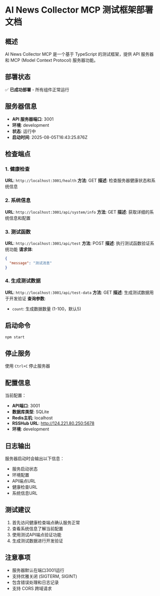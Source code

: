 # AI News Collector MCP 测试框架部署文档

## 概述
AI News Collector MCP 是一个基于 TypeScript 的测试框架，提供 API 服务器和 MCP (Model Context Protocol) 服务器功能。

## 部署状态
✅ **已成功部署** - 所有组件正常运行

## 服务器信息
- **API 服务器端口**: 3001
- **环境**: development
- **状态**: 运行中
- **启动时间**: 2025-08-05T16:43:25.876Z

## 检查端点

### 1. 健康检查
**URL**: `http://localhost:3001/health`
**方法**: GET
**描述**: 检查服务器健康状态和系统信息

### 2. 系统信息
**URL**: `http://localhost:3001/api/system/info`
**方法**: GET
**描述**: 获取详细的系统信息和配置

### 3. 测试函数
**URL**: `http://localhost:3001/api/test`
**方法**: POST
**描述**: 执行测试函数验证系统功能
**请求体**:
```json
{
  "message": "测试消息"
}
```

### 4. 生成测试数据
**URL**: `http://localhost:3001/api/test-data`
**方法**: GET
**描述**: 生成测试数据用于开发验证
**查询参数**:
- `count`: 生成数据数量 (1-100，默认5)

## 启动命令
```bash
npm start
```

## 停止服务
使用 `Ctrl+C` 停止服务器

## 配置信息
当前配置：
- **API端口**: 3001
- **数据库类型**: SQLite
- **Redis主机**: localhost
- **RSSHub URL**: http://124.221.80.250:5678
- **环境**: development

## 日志输出
服务器启动时会输出以下信息：
- 服务启动状态
- 环境配置
- API端点URL
- 健康检查URL
- 系统信息URL

## 测试建议
1. 首先访问健康检查端点确认服务正常
2. 查看系统信息了解当前配置
3. 使用测试API端点验证功能
4. 生成测试数据进行开发验证

## 注意事项
- 服务器默认在端口3001运行
- 支持优雅关闭 (SIGTERM, SIGINT)
- 包含错误处理和日志记录
- 支持 CORS 跨域请求